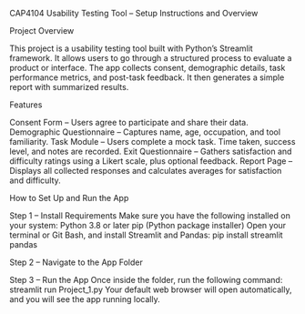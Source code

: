 CAP4104 Usability Testing Tool – Setup Instructions and Overview

Project Overview

This project is a usability testing tool built with Python’s Streamlit framework. It allows users to go through a structured process to evaluate a product or interface. The app collects consent, demographic details, task performance metrics, and post-task feedback. It then generates a simple report with summarized results.

Features

Consent Form – Users agree to participate and share their data.
Demographic Questionnaire – Captures name, age, occupation, and tool familiarity.
Task Module – Users complete a mock task. Time taken, success level, and notes are recorded.
Exit Questionnaire – Gathers satisfaction and difficulty ratings using a Likert scale, plus optional feedback.
Report Page – Displays all collected responses and calculates averages for satisfaction and difficulty.

How to Set Up and Run the App

Step 1 – Install Requirements
Make sure you have the following installed on your system:
Python 3.8 or later
pip (Python package installer)
Open your terminal or Git Bash, and install Streamlit and Pandas:
pip install streamlit pandas

Step 2 – Navigate to the App Folder

Step 3 – Run the App
Once inside the folder, run the following command:
streamlit run Project_1.py
Your default web browser will open automatically, and you will see the app running locally.
